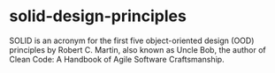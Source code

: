 # solid-design-principles
SOLID is an acronym for the first five object-oriented design (OOD) principles by Robert C. Martin, also known as Uncle Bob, the author of Clean Code: A Handbook of Agile Software Craftsmanship.
